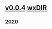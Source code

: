 ## [v0.0.4](https://github.com/littleflute/WORDS-AND-THEIR-STORIES/edit/master/README.md) [wxDIR](https://mp.weixin.qq.com/s/awJ4GKKl5yyUbSmzcjDpGw)
### [2020](2020)
